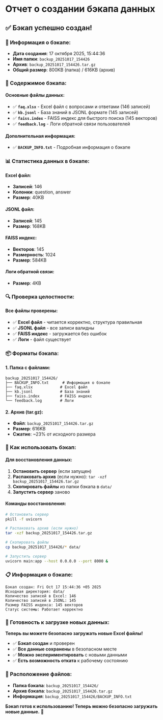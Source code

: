 # Отчет о создании бэкапа данных

## ✅ Бэкап успешно создан!

### 📅 Информация о бэкапе:

- **Дата создания**: 17 октября 2025, 15:44:36
- **Имя папки**: `backup_20251017_154426`
- **Архив**: `backup_20251017_154426.tar.gz`
- **Общий размер**: 800KB (папка) / 616KB (архив)

### 📁 Содержимое бэкапа:

#### **Основные файлы данных:**

- ✅ **`faq.xlsx`** - Excel файл с вопросами и ответами (146 записей)
- ✅ **`kb.jsonl`** - База знаний в JSONL формате (145 записей)
- ✅ **`faiss.index`** - FAISS индекс для быстрого поиска (145 векторов)
- ✅ **`feedback.log`** - Логи обратной связи пользователей

#### **Дополнительная информация:**

- ✅ **`BACKUP_INFO.txt`** - Подробная информация о бэкапе

### 📊 Статистика данных в бэкапе:

#### **Excel файл:**

- **Записей**: 146
- **Колонки**: question, answer
- **Размер**: 40KB

#### **JSONL файл:**

- **Записей**: 145
- **Размер**: 168KB

#### **FAISS индекс:**

- **Векторов**: 145
- **Размерность**: 1024
- **Размер**: 584KB

#### **Логи обратной связи:**

- **Размер**: 4KB

### 🔍 Проверка целостности:

#### **Все файлы проверены:**

- ✅ **Excel файл** - читается корректно, структура правильная
- ✅ **JSONL файл** - все записи валидны
- ✅ **FAISS индекс** - загружается без ошибок
- ✅ **Логи** - файл существует

### 📦 Форматы бэкапа:

#### **1. Папка с файлами:**

```
backup_20251017_154426/
├── BACKUP_INFO.txt      # Информация о бэкапе
├── faq.xlsx            # Excel файл
├── kb.jsonl            # База знаний
├── faiss.index         # FAISS индекс
└── feedback.log        # Логи
```

#### **2. Архив (tar.gz):**

- **Файл**: `backup_20251017_154426.tar.gz`
- **Размер**: 616KB
- **Сжатие**: ~23% от исходного размера

### 🎯 Как использовать бэкап:

#### **Для восстановления данных:**

1. **Остановить сервер** (если запущен)
2. **Распаковать архив** (если нужно): `tar -xzf backup_20251017_154426.tar.gz`
3. **Скопировать файлы** из папки бэкапа в `data/`
4. **Запустить сервер** заново

#### **Команды восстановления:**

```bash
# Остановить сервер
pkill -f uvicorn

# Распаковать архив (если нужно)
tar -xzf backup_20251017_154426.tar.gz

# Скопировать файлы
cp backup_20251017_154426/* data/

# Запустить сервер
uvicorn main:app --host 0.0.0.0 --port 8000 &
```

### 📋 Информация о бэкапе:

```
Бэкап создан: Fri Oct 17 15:44:36 +05 2025
Исходная директория: data/
Количество записей в Excel: 146
Количество записей в JSONL: 145
Размер FAISS индекса: 145 векторов
Статус системы: Работает корректно
```

### 🚀 Готовность к загрузке новых данных:

**Теперь вы можете безопасно загружать новые Excel файлы!**

- ✅ **Бэкап создан** и проверен
- ✅ **Все данные сохранены** в безопасном месте
- ✅ **Можно экспериментировать** с новыми данными
- ✅ **Есть возможность отката** к рабочему состоянию

### 📁 Расположение файлов:

- **Папка бэкапа**: `backup_20251017_154426/`
- **Архив бэкапа**: `backup_20251017_154426.tar.gz`
- **Информация**: `backup_20251017_154426/BACKUP_INFO.txt`

**Бэкап готов к использованию! Теперь можно безопасно загружать новые данные.** 🎉
